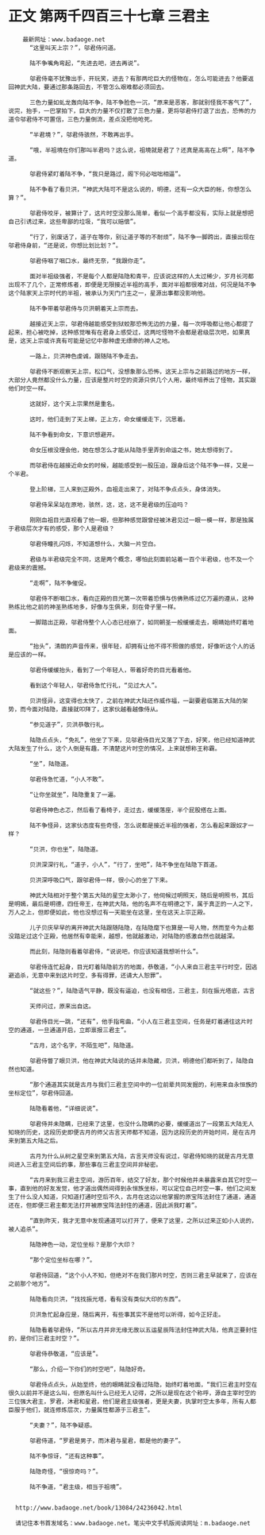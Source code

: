 # 正文 第两千四百三十七章 三君主
        最新网址：www.badaoge.net
          “这里叫天上宗？”，邬君侍问道。
      
          陆不争嘴角弯起，“先进去吧，进去再说”。
      
          邬君侍毫不犹豫出手，开玩笑，进去？有那两坨巨大的怪物在，怎么可能进去？他要返回神武大陆，要通过那条路回去，不管怎么艰难都必须回去。
      
          三色力量如虬龙轰向陆不争，陆不争脸色一沉，“原来是恶客，那就别怪我不客气了”，说完，抬手，一巴掌拍下，巨大的力量不仅打散了三色力量，更将邬君侍打退了出去，恐怖的力道令邬君侍不可置信，三色力量倒流，差点没把他呛死。
      
          “半君境？”，邬君侍骇然，不敢再出手。
      
          “哦，半祖境在你们那叫半君吗？这么说，祖境就是君了？还真是高高在上啊”，陆不争道。
      
          邬君侍紧盯着陆不争，“我只是路过，阁下何必咄咄相逼”。
      
          陆不争看了看贝洪，“神武大陆可不是这么说的，明德，还有一众大臣的帐，你想怎么算？”。
      
          邬君侍咬牙，被算计了，这片时空没那么简单，看似一个高手都没有，实际上就是想把自己引诱过来，这些卑鄙的垃圾，“我可以赔偿”。
      
          “行了，别废话了，道子在等你，别让道子等的不耐烦”，陆不争一脚跨出，直接出现在邬君侍身前，“还是说，你想比划比划？”。
      
          邬君侍咽了咽口水，最终无奈，“我跟你走”。
      
          面对半祖级强者，不是每个人都是陆隐和青平，应该说这样的人太过稀少，岁月长河都出现不了几个，正常修炼者，即便是无限接近半祖的高手，面对半祖都很难对战，何况是陆不争这个陆家天上宗时代的半祖，被承认为天门门主之一，星源出事都没影响他。
      
          陆不争带着邬君侍与贝洪朝着天上宗而去。
      
          越接近天上宗，邬君侍越能感受到狱蛟那恐怖无边的力量，每一次呼吸都让他心都提了起来，担心被吃掉，这种感觉唯有在君身上感受过，这两坨怪物不会都是君级层次吧，如果真是，这天上宗或许真有可能是记忆中那种虚无缥缈的神人之地。
      
          一路上，贝洪神色虔诚，跟随陆不争走去。
      
          邬君侍不断观察天上宗，松口气，没想象那么恐怖，这天上宗与之前路过的地方一样，大部分人竟然都没什么力量，应该是整片时空的资源只供几个人用，最终培养出了怪物，其实跟他们时空一样。
      
          这就好，这个天上宗果然是重名。
      
          这时，他们走到了天上梯，正上方，命女缓缓走下，沉思着。
      
          陆不争看到命女，下意识想避开。
      
          命女压根没理会他，她在想怎么才能从陆隐手里弄到命运之书，她太想得到了。
      
          而邬君侍在越接近命女的时候，越能感受到一股压迫，跟身后这个陆不争一样，又是一个半君。
      
          登上阶梯，三人来到正殿外，血祖走出来了，对陆不争点点头，身体消失。
      
          邬君侍呆呆站在原地，骇然，这，这，这不是君级的压迫吗？
      
          刚刚血祖目光直视看了他一眼，但那种感觉跟曾经被沐君见过一眼一模一样，那是独属于君级层次才有的感受，那个人是君级？
      
          邬君侍瞳孔闪烁，不知道想什么，大脑一片空白。
      
          君级与半君级完全不同，这是两个概念，哪怕此刻面前站着一百个半君级，也不及一个君级来的震撼。
      
          “走啊”，陆不争催促。
      
          邬君侍不断咽口水，看向正殿的目光第一次带着恐惧与仿佛熟练过亿万遍的遵从，这种熟练比他之前的神圣熟练地多，好像与生俱来，刻在骨子里一样。
      
          一脚踏出正殿，邬君侍整个人心态已经崩了，如同朝圣一般缓缓走去，眼睛始终盯着地面。
      
          “抬头”，清朗的声音传来，很年轻，却拥有让他不得不照做的感觉，好像听这个人的话是应该的一样。
      
          邬君侍缓缓抬头，看到了一个年轻人，带着好奇的目光看着他。
      
          看到这个年轻人，邬君侍急忙行礼，“见过大人”。
      
          贝洪怪异，这变得也太快了，之前在神武大陆还作威作福，一副要君临第五大陆的架势，而今面对陆隐，直接就叩拜了，这家伙越看越像侍从。
      
          “参见道子”，贝洪恭敬行礼。
      
          陆隐点点头，“免礼”，他坐了下来，见邬君侍目光又落了下去，好笑，他已经知道神武大陆发生了什么，这个人倒是有趣，不清楚这片时空的情况，上来就想称王称霸。
      
          “坐”，陆隐道。
      
          邬君侍急忙道，“小人不敢”。
      
          “让你坐就坐”，陆隐重复了一遍。
      
          邬君侍神色忐忑，然后看了看椅子，走过去，缓缓落座，半个屁股搭在上面。
      
          陆不争怪异，这家伙态度有些奇怪，怎么说都是接近半祖的强者，怎么看起来跟奴才一样？
      
          “贝洪，你也坐”，陆隐道。
      
          贝洪深深行礼，“道子，小人”，“行了，坐吧”，陆不争坐在陆隐下首道。
      
          贝洪深呼吸口气，跟邬君侍一样，很小心的坐了下来。
      
          神武大陆相对于整个第五大陆的星空太渺小了，他伺候过明照天，随后是明照书，其后是明嫣，最后是明德，四任帝王，在神武大陆，他的名声不在明德之下，属于真正的一人之下，万人之上，但即便如此，他也没想过有一天能坐在这里，坐在这天上宗正殿。
      
          儿子贝庆早早的离开神武大陆跟随陆隐，在陆隐麾下也算是一号人物，然而至今为止都没踏足过这个正殿，他居然有幸能来，越想，他就越激动，对陆隐的感激自然也就越深。
      
          而此刻，陆隐则看着邬君侍，“说说吧，你应该知道我想听什么”。
      
          邬君侍连忙起身，目光盯着陆隐前方的地面，恭敬道，“小人来自三君主平行时空，因逃避追杀，无意中来到这片时空，多有得罪，还请大人恕罪”。
      
          “就这些？”，陆隐语气平静，既没有逼迫，也没有相信，三君主，刻在振光塔底，古言
      
          天师问过，原来出自这。
      
          邬君侍目光一跳，“还有”，他手指弯曲，“小人在三君主空间，任务是盯着通往这片时空的通道，一旦通道开启，立即禀报三君主”。
      
          “古月，这个名字，不陌生吧”，陆隐道。
      
          邬君侍瞥了眼贝洪，他在神武大陆说的话并未隐藏，贝洪，明德他们都听到了，陆隐自然也知道。
      
          “那个通道其实就是古月与我们三君主空间中的一位前辈共同发掘的，利用来自永恒族的坐标定位”，邬君侍回道。
      
          陆隐看着他，“详细说说”。
      
          邬君侍并未隐瞒，已经来了这里，也没什么隐瞒的必要，缓缓道出了一段第五大陆无人知晓的历史，这段历史即便古月的师父古言天师都不知道，因为这段历史的开始时间，是在古月来到第五大陆之后。
      
          古月为什么从树之星空来到第五大陆，古言天师没有说过，邬君侍知晓的就是古月无意间进入三君主空间后的事，那些事在三君主空间并非秘密。
      
          “古月来到我三君主空间，游历百年，结交了好友，那个时候他并未暴露来自其它时空一事，直到他的好友发觉，他才道出偶然间得到永恒族坐标，可以定位自己时空一事，他们之间发生了什么没人知道，只知道打通时空后不久，古月在这边以他掌握的原宝阵法封住了通道，通道还在，但即便三君主都无法打开被原宝阵法封住的通道，因此派我盯着”。
      
          “直到昨天，我才无意中发现通道可以打开了，便来了这里，之所以过来正如小人说的，被人追杀”。
      
          陆隐神色一动，定位坐标？是那个大印？
      
          “那个定位坐标在哪？”。
      
          邬君侍回道，“这个小人不知，但绝对不在我们那片时空，否则三君主早就来了，应该在之前那个地方”。
      
          陆隐看向贝洪，“找找振光塔，看有没有类似大印的东西”。
      
          贝洪急忙起身应是，随后离开，有些事其实不是他可以听得，如今正好走。
      
          陆隐看着邬君侍，“所以古月并非无缘无故以五运星辰阵法封住神武大陆，他真正要封住的，是你们三君主时空？”。
      
          邬君侍恭敬道，“应该是”。
      
          “那么，介绍一下你们的时空吧”，陆隐好奇。
      
          邬君侍点点头，从始至终，他的眼睛就没看过陆隐，始终盯着地面，“我们三君主时空在很久以前并不是这么叫，但原名叫什么已经无人记得，之所以是现在这个称呼，源自主宰时空的三位强大君主，罗君，沐君和星君，他们是君主级强者，更是夫妻，执掌时空太多年，所有人都臣服于他们，就连修炼层次，力量属性都源于三君主”。
      
          “夫妻？”，陆不争疑惑。
      
          邬君侍道，“罗君是男子，而沐君与星君，都是他的妻子”。
      
          陆不争惊讶，“还有这种事”。
      
          陆隐奇怪，“很惊奇吗？”。
      
          陆不争道，“君主级，相当于祖境”。
      
      
      http://www.badaoge.net/book/13084/24236042.html
      
      请记住本书首发域名：www.badaoge.net。笔尖中文手机版阅读网址：m.badaoge.net